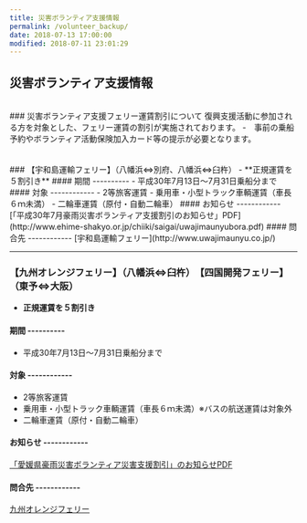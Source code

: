 ```yaml
---
title: 災害ボランティア支援情報
permalink: /volunteer_backup/
date: 2018-07-13 17:00:00
modified: 2018-07-11 23:01:29
---
```

## 災害ボランティア支援情報
<br>
### 災害ボランティア支援フェリー運賃割引について
復興支援活動に参加される方を対象とした、フェリー運賃の割引が実施されております。
-　事前の乗船予約やボランティア活動保険加入カード等の提示が必要となります。
<br><br><br>
### 【宇和島運輸フェリー】（八幡浜⇔別府、八幡浜⇔臼杵）
- **正規運賃を５割引き**
#### 期間 ----------
- 平成30年7月13日～7月31日乗船分まで
#### 対象 ------------
- 2等旅客運賃
- 乗用車・小型トラック車輌運賃（車長６ｍ未満）
- 二輪車運賃（原付・自動二輪車）
#### お知らせ ------------
[「平成30年7月豪雨災害ボランティア支援割引のお知らせ」PDF](http://www.ehime-shakyo.or.jp/chiiki/saigai/uwajimaunyubora.pdf)
#### 問合先 ------------
[宇和島運輸フェリー](http://www.uwajimaunyu.co.jp/)

---

### 【九州オレンジフェリー】（八幡浜⇔臼杵）　【四国開発フェリー】（東予⇔大阪）
- **正規運賃を５割引き**
#### 期間 ----------
- 平成30年7月13日～7月31日乗船分まで
#### 対象 ------------
- 2等旅客運賃
- 乗用車・小型トラック車輌運賃（車長６ｍ未満）※バスの航送運賃は対象外
- 二輪車運賃（原付・自動二輪車）
#### お知らせ ------------
[「愛媛県豪雨災害ボランティア災害支援割引」のお知らせPDF](http://www.ehime-shakyo.or.jp/chiiki/saigai/sikokukyuusi.pdf)
#### 問合先 ------------
[九州オレンジフェリー](https://www.orange-ferry.co.jp/topics/?p=316)

